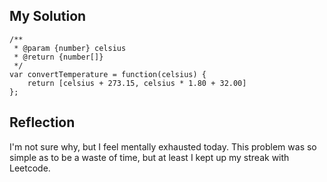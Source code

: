 ## My Solution

```
/**
 * @param {number} celsius
 * @return {number[]}
 */
var convertTemperature = function(celsius) {
    return [celsius + 273.15, celsius * 1.80 + 32.00]
};
```

## Reflection

I'm not sure why, but I feel mentally exhausted today. This problem was so simple as to be a waste of time, but at least I kept up my streak with Leetcode.
